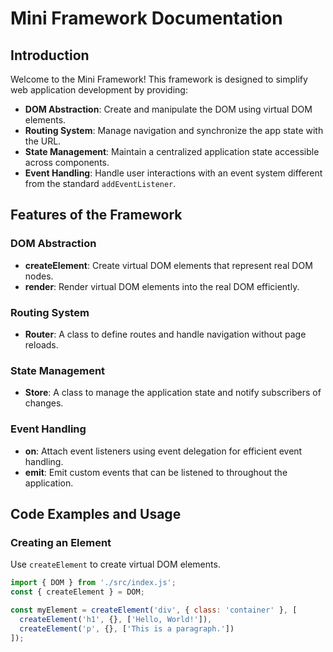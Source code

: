 # Mini Framework Documentation

## Introduction

Welcome to the Mini Framework! This framework is designed to simplify web application development by providing:

- **DOM Abstraction**: Create and manipulate the DOM using virtual DOM elements.
- **Routing System**: Manage navigation and synchronize the app state with the URL.
- **State Management**: Maintain a centralized application state accessible across components.
- **Event Handling**: Handle user interactions with an event system different from the standard `addEventListener`.

## Features of the Framework

### DOM Abstraction

- **createElement**: Create virtual DOM elements that represent real DOM nodes.
- **render**: Render virtual DOM elements into the real DOM efficiently.

### Routing System

- **Router**: A class to define routes and handle navigation without page reloads.

### State Management

- **Store**: A class to manage the application state and notify subscribers of changes.

### Event Handling

- **on**: Attach event listeners using event delegation for efficient event handling.
- **emit**: Emit custom events that can be listened to throughout the application.

## Code Examples and Usage

### Creating an Element

Use `createElement` to create virtual DOM elements.

```javascript
import { DOM } from './src/index.js';
const { createElement } = DOM;

const myElement = createElement('div', { class: 'container' }, [
  createElement('h1', {}, ['Hello, World!']),
  createElement('p', {}, ['This is a paragraph.'])
]);
